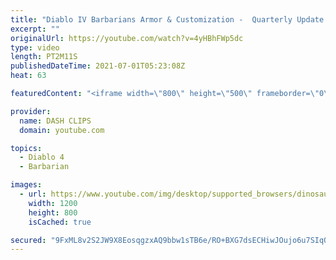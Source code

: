 ```yaml
---
title: "Diablo IV Barbarians Armor & Customization -  Quarterly Update June 2021"
excerpt: ""
originalUrl: https://youtube.com/watch?v=4yHBhFWp5dc
type: video
length: PT2M11S
publishedDateTime: 2021-07-01T05:23:08Z
heat: 63

featuredContent: "<iframe width=\"800\" height=\"500\" frameborder=\"0\" src=\"https://www.youtube.com/embed/4yHBhFWp5dc\" allow=\"accelerometer; autoplay; encrypted-media; gyroscope; picture-in-picture\" allowfullscreen></iframe>"

provider:
  name: DASH CLIPS
  domain: youtube.com

topics:
  - Diablo 4
  - Barbarian

images:
  - url: https://www.youtube.com/img/desktop/supported_browsers/dinosaur.png
    width: 1200
    height: 800
    isCached: true

secured: "9FxML8v2S2JW9X8EosqgzxAQ9bbw1sTB6e/RO+BXG7dsECHiwJOujo6u7SIqQuyCv2REzloJN9NvBw51Z6aseOdbEIKgqXmIM0dO68fy4/tI6aH3w/1PCreRma5kTjcPjCPMblz10EiFfd2qBd0HL1qORCvsM2IQQBqmRAn/h1YRARxn6C60QNxJ2ezfiynpkJLWsv9ryHlbNiDlfPpVyGgyqfMRFi3WIuSgRN7joyNZE+kWF/oNYNouZOYxycHVKPbi/wEzv+wVREjrn/AOclqzRrxbZpwAjqL1NeLS88SSKcXTXyZfMUqAaEa+RkdyRZQqIjE0OBKDZBstsrF0KUQ8A4a6QPn58AP2Ryh1fRyW9wwIAvAfeUbXLf2v4sircSWF6S3piZOUe66vyAIL2OglFswMHWWKNzT6up0NzB8=;CoiyHLQvmrnSC48chqUyyA=="
---
```


